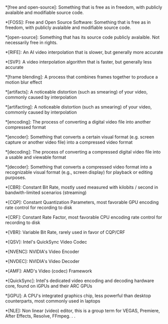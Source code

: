 *[free and open-source]: Something that is free as in freedom, with publicly avalaible and modifiable source code.

*[FOSS]: Free and Open Source Software: Something that is free as in freedom, with publicly avalaible and modifiable source code.

*[open-source]: Something that has its source code publicly avalaible. Not necessarily free in rights.

*[RIFE]: An AI video interpolation that is slower, but generally more accurate

*[SVP]: A video interpolation algorithm that is faster, but generally less accurate

*[frame blending]: A process that combines frames together to produce a motion blur effect

*[artifacts]: A noticeable distortion (such as smearing) of your video, commonly caused by interpolation

*[artifacting]: A noticeable distortion (such as smearing) of your video, commonly caused by interpolation

*[encoding]: The process of converting a digital video file into another compressed format

*[encoder]: Something that converts a certain visual format (e.g. screen capture or another video file) into a compressed video format

*[decoding]: The process of converting a compressed digital video file into a usable and viewable format

*[decoder]: Something that converts a compressed video format into a recognizable visual format (e.g., screen display) for playback or editing purposes.

*[CBR]: Constant Bit Rate, mostly used measured with kilobits / second in bandwith-limited scenarios (streaming) 

*[CQP]: Constant Quantization Parameters, most favorable GPU encoding rate control for recording to disk

*[CRF]: Constant Rate Factor, most favorable CPU encoding rate control for recording to disk

*[VBR]: Variable Bit Rate, rarely used in favor of CQP/CRF

*[QSV]: Intel's QuickSync Video Codec

*[NVENC]: NVIDIA's Video Encoder

*[NVDEC]: NVIDIA's Video Decoder

*[AMF]: AMD's Video (codec) Framework

*[QuickSync]: Intel's dedicated video encoding and decoding hardware core, found on iGPUs and their ARC GPUs

*[iGPU]: A CPU's integrated graphics chip, less powerful than desktop counterparts, most commonly used in laptops

*[NLE]: Non linear (video) editor, this is a group term for VEGAS, Premiere, After Effects, Resolve, FFmpeg. . .

